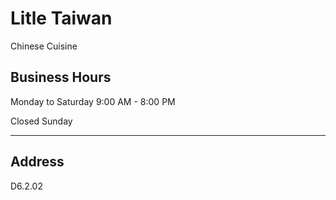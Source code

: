 # Litle Taiwan

Chinese Cuisine

## Business Hours

Monday to Saturday 9:00 AM - 8:00 PM

Closed Sunday

---

## Address

D6.2.02
